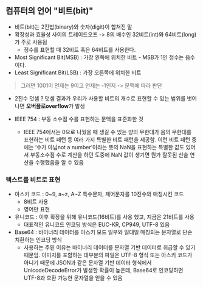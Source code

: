 ## 컴퓨터의 언어 "비트(bit)"
- 비트(bit)는 2진법(binary)와 숫자(digit)이 합쳐진 말
- 확장성과 효율성 사이의 트레이드오프 -> 8의 배수인 32비트(int)와 64비트(long)가 주로 사용됨
	- 정수를 표현할 때 32비트 혹은 64비트를 사용한다. 
- Most Significant Bit(MSB) : 가장 왼쪽에 위치한 비트
	 	- MSB가 1인 정수는 음수이다.
- Least Significant Bit(LSB) : 가장 오른쪽에 위치한 비트


> 그러면 1001이 언제는 9이고 언제는 -1인지 -> 문맥에 따라 판단

- 2진수 덧셈 ?  덧셈 결과가 우리가 사용할 비트의 개수로 표현할 수 있는 범위를 벗어나면 **오버플로overflow**가 발생

- IEEE 754 : 부동 소수점 수를 표현하는 문맥을 표준화한 것
	- IEEE 754에서는  0으로 나눴을 때 생길 수 있는 양의 무한대가 음의 무한대를 표현하는 비트 패턴 등 여러 가지 특별한 비트 패턴을 제공함.  이런 비트 패턴 중에는 ‘수가 아님not a number’이라는 뜻의 NaN을 표현하는 특별한 값도 있어서 부동소수점 수로 계산을 하던 도중에 NaN 값이 생기면 뭔가 잘못된 산술 연산을 수행했음을 알 수 있음
### 텍스트를 비트로 표현
- 아스키 코드 : 0~9, a~z, A~Z 특수문자, 제어문자를 10진수와 매칭시킨 코드
	- 8비트 사용
	- 영어만 표현
- 유니코드 : 이후 확장을 위해 유니코드(16비트)를 사용 했고, 지금은 21비트를 사용
	- 대표적인 유니코드 인코딩 방식은 EUC-KR, CP949, UTF-8 있음
- Base64 : 바이너리 데이터를 아스키 모드 일부와 일대일 매칭되는 문자열로 단순 치환하는 인코딩 방식
	- 사용하는 주된 이유는 바이너리 데이터를 문자열 기반 데이터로 취급할 수 있기 때문임. 이미지를 포함하는 대부분의 파일은 UTF-8 형식 또는 아스키 코드가 아니기 때문에 JSON과 같은 문자열 기반 데이터 형식에서 UnicodeDecodeError가 발생할 확률이 높은데, Base64로 인코딩하면 UTF-8과 호환 가능한 문자열을 얻을 수 있음
